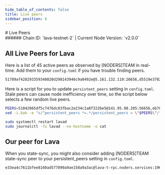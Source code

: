 ```yaml
---
hide_table_of_contents: false
title: Live peers
sidebar_position: 6
---
```


<div class="h1-with-icon icon-lava">
# Live Peers
</div>
###### Chain ID: `lava-testnet-2` | Current Node Version: `v2.0.0`

## All Live Peers for Lava
Here is a list of 45 active peers as observed by [NODERS]TEAM in real-time. Add them to your `config.toml` if you have trouble finding peers.

```bash
51789af428293359348020d298143946c9a0492e@5.161.132.110:26656,d5519e378247dfb61dfe90652d1fe3e2b3005a5b@65.109.68.190:14456,91e1dbe9330eadf755eca8334dc6230507eb5e58@5.104.81.149:26656,68be742d6ce2f01e253c7f2cacb0619d0443de87@75.119.146.252:44656,90fcbd8a3574efe2b2622c4bdb60cf4ebf0542d9@62.171.142.118:24656,6034aff8652ee9151edc75d8d9769df3cd126657@171.247.160.198:17656,2d7bf2f2a5de9d44856898f1fe42384e2be66227@95.165.89.222:26786,5c2a752c9b1952dbed075c56c600c3a79b58c395@195.3.220.21:27066,58c9655482c7dbd3dc30221f8742c4f6d2e963f1@65.109.25.109:56656,39b3929bf87e8501797c6c7cb44833953f1d96a0@65.108.206.118:60956,dae571b14dcb4e55566071cb0083a937edd0cfe8@109.199.116.71:19956,e318c84e9e27424ca768aa813d3f83213aa0ecef@65.109.69.90:2000,6db572a90eedaae52d45e7f5e85865757dae14a4@88.99.140.37:14556,97668e8113f878373e095be7475e3cb069b02072@142.132.214.131:60656,9057ee9d3d9b3c42c184dc89a7b2a07026b81a45@31.220.76.131:26656,6ba3b6ec03839afffa64c83e18ff80a681f4968d@65.108.194.40:21756,51aeaa2c757989f720c904023c2dbedfc720f75e@23.88.5.169:27656,c19965fe8a1ea3391d61d09cf589bca0781d29fd@162.19.217.52:26656,fbd4b4e1e2d00316a201aa8c34acd5cde0713abc@142.165.207.45:36657,0ef65ffa1acacda03754e92011e4f365faecf7a3@5.104.81.252:26656,a54db7f2f509b73a9376037343a063049a11fc56@157.90.128.99:14556,6c398d8133a0a38c85001d2a3f01db51d064d7aa@31.220.90.180:24656,02028bedae44daca8d5b4a8806fd4a1e1bf6b825@207.180.233.133:14456,20c13bd0d972acba5588493fb528b558a0317013@38.242.133.203:26656,6e6692985ecc151e6af161b733a3a5bfd254c5f1@80.232.244.29:23356,d0435a99fdec9497adda170bc10ade7932147de4@213.199.44.102:26656,5038e0a92625c65007aec8f6d84743e30cad3d67@173.249.57.105:26656,51042065df5c7476dc83fbac2e234c1a8f322be5@141.95.98.205:56656,990b2fdab0dd3e12d680739afd95a891f909bc55@176.103.222.21:26656,53ff7a2726de241c87e2260ad715dadc75977974@65.108.227.112:13656,438aa1a0a63287e1125cc6de94048a04ea521cb1@65.108.10.239:56656,5e17e1765a40772670a405e7f1004d8e6f0834ed@176.103.222.17:26656,04c9e0bc0614d4b1cc2859251cfdb13b0f97aaed@167.235.4.41:26656,db5beaf0ce501fad15a1f51281899b845c7fbbc9@46.4.81.53:20256,0314d53cc790860fb51f36ac656a19789800ce5c@176.103.222.20:26656,810bdfb3e88f4872995f9a05b6298c1bf3d20fe0@65.108.105.48:19956,46a02fc2908aec60985fd2852c424907d6f79ed7@65.108.230.113:197,290d562781dd46eaa66eb88f87b60e888550ae44@65.109.92.148:61356,0247ff0ab7ea6197513dad010ef439c4baeb04c7@138.201.51.154:51004,adee08ddadd5c366725e5277f68394dc3d1c27a7@171.247.163.242:20656,a98484ac9cb8235bd6a65cdf7648107e3d14dab4@116.202.231.58:14456,eb7832932626c1c636d16e0beb49e0e4498fbd5e@65.108.231.124:20656,1060fc68cd7769a3c2714451829c4a6450349b09@205.209.102.70:26656,40bc6c7778762b80907df7315a0cb9639c208e32@85.239.242.145:26656,0a528da95ca8025ef4043b6e73f1e789f4102940@176.103.222.22:26656
```

Here is a script for you to update `persistent_peers` setting in `config.toml`. Stale peers can cause node inefficiency over time, so the script below selects a few random live peers.

```bash
PEERS=51042065df5c7476dc83fbac2e234c1a8f322be5@141.95.98.205:56656,eb7832932626c1c636d16e0beb49e0e4498fbd5e@65.108.231.124:20656,51aeaa2c757989f720c904023c2dbedfc720f75e@23.88.5.169:27656,db5beaf0ce501fad15a1f51281899b845c7fbbc9@46.4.81.53:20256,9057ee9d3d9b3c42c184dc89a7b2a07026b81a45@31.220.76.131:26656
sed -i.bak -e "s/^persistent_peers *=.*/persistent_peers = \"$PEERS\"/" ~/.lava/config/config.toml

sudo systemctl restart lavad
sudo journalctl -fu lavad --no-hostname -o cat
```

## Our peer for Lava
When you state-sync, you might also consider adding [NODERS]TEAM state-sync peer to your persistent_peers setting in `config.toml`.

```bash
e33ea4c7611bfee8160ad577890a9ae158a9a3ac@lava-t-rpc.noders.services:19656
```
